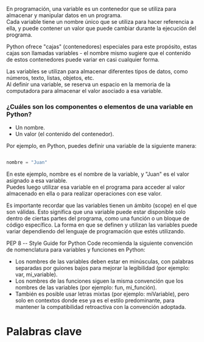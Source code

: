En programación, una variable es un contenedor que se utiliza para almacenar y manipular datos en un programa.   
Cada variable tiene un nombre único que se utiliza para hacer referencia a ella, y puede contener un valor que puede cambiar durante la ejecución del programa.  

 Python ofrece "cajas" (contenedores) especiales para este propósito, estas cajas son llamadas variables - el nombre mismo sugiere que el contenido de estos contenedores puede variar en casi cualquier forma.

Las variables se utilizan para almacenar diferentes tipos de datos, como números, texto, listas, objetos, etc.  
Al definir una variable, se reserva un espacio en la memoria de la computadora para almacenar el valor asociado a esa variable.

### ¿Cuáles son los componentes o elementos de una variable en Python?

* Un nombre.
* Un valor (el contenido del contenedor).

Por ejemplo, en Python, puedes definir una variable de la siguiente manera:

```python 

nombre = "Juan"

``` 

En este ejemplo, nombre es el nombre de la variable, y "Juan" es el valor asignado a esa variable.   
Puedes luego utilizar esa variable en el programa para acceder al valor almacenado en ella o para realizar operaciones con ese valor.

Es importante recordar que las variables tienen un ámbito (scope) en el que son válidas. Esto significa que una variable puede estar disponible solo dentro de ciertas partes del programa, como una función o un bloque de código específico. La forma en que se definen y utilizan las variables puede variar dependiendo del lenguaje de programación que estés utilizando.

PEP 8 -- Style Guide for Python Code recomienda la siguiente convención de nomenclatura para variables y funciones en Python:

* Los nombres de las variables deben estar en minúsculas, con palabras separadas por guiones bajos para mejorar la legibilidad (por ejemplo: var, mi_variable).
* Los nombres de las funciones siguen la misma convención que los nombres de las variables (por ejemplo: fun, mi_función).
* También es posible usar letras mixtas (por ejemplo: miVariable), pero solo en contextos donde ese ya es el estilo predominante, para mantener la compatibilidad retroactiva con la convención adoptada.

# Palabras clave